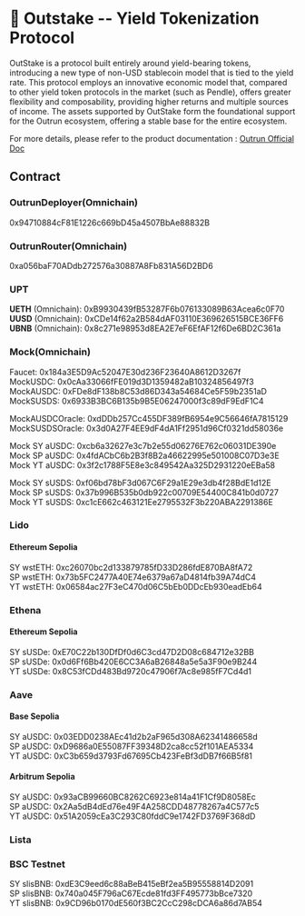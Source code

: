 # 🏦 Outstake -- Yield Tokenization Protocol

OutStake is a protocol built entirely around yield-bearing tokens, introducing a new type of non-USD stablecoin model that is tied to the yield rate. This protocol employs an innovative economic model that, compared to other yield token protocols in the market (such as Pendle), offers greater flexibility and composability, providing higher returns and multiple sources of income. The assets supported by OutStake form the foundational support for the Outrun ecosystem, offering a stable base for the entire ecosystem.

For more details, please refer to the product documentation : [Outrun Official Doc](https://outrun.gitbook.io/doc "Outrun Official Doc")

## Contract

### OutrunDeployer(Omnichain)

0x94710884cF81E1226c669bD45a4507BbAe88832B

### OutrunRouter(Omnichain)

0xa056baF70ADdb272576a30887A8Fb831A56D2BD6  

### UPT

**UETH** (Omnichain): 0xB9930439fB53287F6b076133089B63Acea6c0F70  
**UUSD** (Omnichain): 0xCDe14f62a2B584dAF03110E369626515BCE36FF6  
**UBNB** (Omnichain): 0x8c271e98953d8EA2E7eF6EfAF12f6De6BD2C361a  

### Mock(Omnichain)

Faucet: 0x184a3E5D9Ac52047E30d236F23640A8612D3267f  
MockUSDC: 0x0cAa33066fFE019d3D1359482aB10324856497f3  
MockAUSDC: 0xFDe8dF138b8C53d86D343a54684Ce5F59b2351aD  
MockSUSDS: 0x6933B3BC6B135b9B5E06247000f3c89dF9EdF1C4  

MockAUSDCOracle: 0xdDDb257Cc455DF389fB6954e9C56646fA7815129
MockSUSDSOracle: 0x3d0A27F4EE9dF4dA1Ff2951d96Cf0321dd58036e  

Mock SY aUSDC: 0xcb6a32627e3c7b2e55d06276E762c06031DE390e  
Mock SP aUSDC: 0x4fdACbC6b2B3f8B2a46622995e501008C07D3e3E  
Mock YT aUSDC: 0x3f2c1788F5E8e3c849542Aa325D2931220eEBa58  

Mock SY sUSDS: 0xf06bd78bF3d067C6F29a1E29e3db4f28BdE1d12E  
Mock SP sUSDS: 0x37b996B535b0db922c00709E54400C841b0d0727  
Mock YT sUSDS: 0xc1cE662c463121Ee2795532F3b220ABA2291386E  

### Lido

#### Ethereum Sepolia

SY wstETH: 0xc26070bc2d133879785fD33D286fdE870BA8fA72  
SP wstETH: 0x73b5FC2477A40E74e6379a67aD4814fb39A74dC4  
YT wstETH: 0x06584ac27F3eC470d06C5bEb0DDcEb930eadEb64  

### Ethena

#### Ethereum Sepolia

SY sUSDe: 0xE70C22b130DfDf0d6C3cd47D2D08c684712e32BB  
SP sUSDe: 0x0d6Ff6Bb420E6CC3A6aB26848a5e5a3F90e9B244  
YT sUSDe: 0x8C53fCDd483Bd9720c47906f7Ac8e985fF7Cd4d1  

### Aave

#### Base Sepolia

SY aUSDC: 0x03EDD0238AEc41d2b2aF965d308A62341486658d  
SP aUSDC: 0xD9686a0E55087FF39348D2ca8cc52f101AEA5334  
YT aUSDC: 0xC3b659d3793Fd67695Cb423FeBf3dDB7f66B5f81  

#### Arbitrum Sepolia

SY aUSDC: 0x93aCB99660BC8262C6923e814a41F1Cf9D8058Ec  
SP aUSDC: 0x2Aa5dB4dEd76e49F4A258CDD48778267a4C577c5  
YT aUSDC: 0x51A2059cEa3C293C80fddC9e1742FD3769F368dD  

### Lista

### BSC Testnet

SY slisBNB: 0xdE3C9eed6c88aBeB415eBf2ea5B95558814D2091  
SP slisBNB: 0x740a045F796aC67Ecde81fd3FF495773bBce7320  
YT slisBNB: 0x9CD96b0170dE560f3BC2CcC298cDCA6a86d7AB54  
